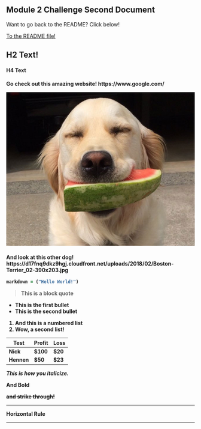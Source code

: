 ## Module 2 Challenge Second Document
Want to go back to the README? Click below!

[To the README file!](README.md)
<h2> H2 Text!
<h4> H4 Text
<h4> Go check out this amazing website!
https://www.google.com/

![image](Picture.jpg)

<h4> And look at this other dog!
https://d17fnq9dkz9hgj.cloudfront.net/uploads/2018/02/Boston-Terrier_02-390x203.jpg

```ruby
markdown = ("Hello World!")
```
> This is a block quote

* This is the first bullet
* This is the second bullet


1. And this is a numbered list
2. Wow, a second list!

Test | Profit | Loss
--- | --- | ---
Nick | $100 | $20
Hennen | $50 | $23

*This is how you italicize.*

**And Bold**

~~and strike through!~~

___
Horizontal Rule
***
